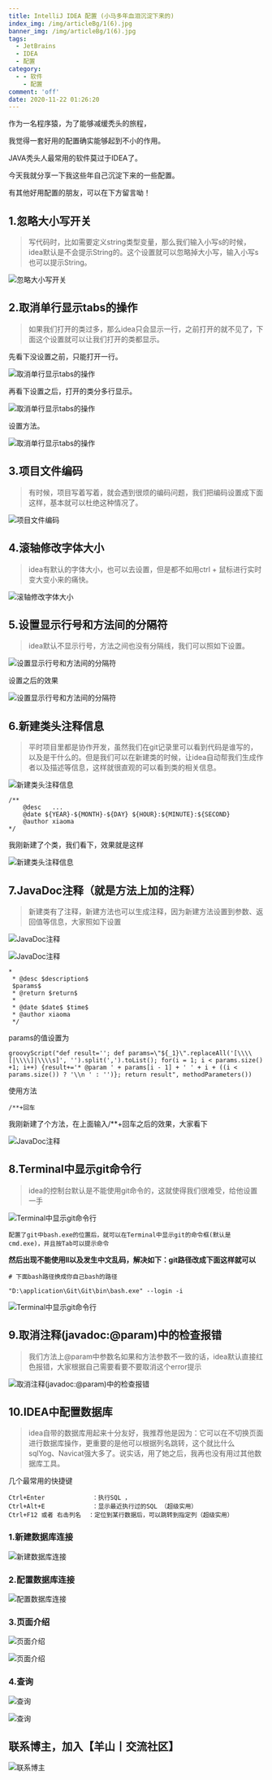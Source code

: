 ```yaml
---
title: IntelliJ IDEA 配置 (小马多年血泪沉淀下来的)
index_img: /img/articleBg/1(6).jpg
banner_img: /img/articleBg/1(6).jpg
tags:
  - JetBrains
  - IDEA
  - 配置
category:
  - - 软件
    - 配置
comment: 'off'
date: 2020-11-22 01:26:20
---
```


作为一名程序猿，为了能够减缓秃头的旅程，

我觉得一套好用的配置确实能够起到不小的作用。

JAVA秃头人最常用的软件莫过于IDEA了。

今天我就分享一下我这些年自己沉淀下来的一些配置。

有其他好用配置的朋友，可以在下方留言呦！

## 1.忽略大小写开关

> 写代码时，比如需要定义string类型变量，那么我们输入小写s的时候，idea默认是不会提示String的。这个设置就可以忽略掉大小写，输入小写s也可以提示String。

![忽略大小写开关](/img/articleContent/IDEASetting/ignoreMatchCase.png)

## 2.取消单行显示tabs的操作

> 如果我们打开的类过多，那么idea只会显示一行，之前打开的就不见了，下面这个设置就可以让我们打开的类都显示。

先看下没设置之前，只能打开一行。

![取消单行显示tabs的操作](/img/articleContent/IDEASetting/showTabsInOneRowBefore.png)

再看下设置之后，打开的类分多行显示。

![取消单行显示tabs的操作](/img/articleContent/IDEASetting/showTabsInOneRowAfter.png)

设置方法。

![取消单行显示tabs的操作](/img/articleContent/IDEASetting/showTabsInOneRow.png)

## 3.项目文件编码

> 有时候，项目写着写着，就会遇到很烦的编码问题，我们把编码设置成下面这样，基本就可以杜绝这种情况了。

![项目文件编码](/img/articleContent/IDEASetting/fileEncodings.png)

## 4.滚轴修改字体大小

> idea有默认的字体大小，也可以去设置，但是都不如用ctrl + 鼠标进行实时变大变小来的痛快。

![滚轴修改字体大小](/img/articleContent/IDEASetting/changeFontSizeWithCtrlMouse.png)

## 5.设置显示行号和方法间的分隔符

> idea默认不显示行号，方法之间也没有分隔线，我们可以照如下设置。

![设置显示行号和方法间的分隔符](/img/articleContent/IDEASetting/showLineNumberAndMethodSeparators.png)

设置之后的效果

![设置显示行号和方法间的分隔符](/img/articleContent/IDEASetting/showLineNumberAndMethodSeparatorsAfter.png)

## 6.新建类头注释信息

> 平时项目里都是协作开发，虽然我们在git记录里可以看到代码是谁写的，以及是干什么的。但是我们可以在新建类的时候，让idea自动帮我们生成作者以及描述等信息，这样就很直观的可以看到类的相关信息。

![新建类头注释信息](/img/articleContent/IDEASetting/fileHeaderInNewClass.png)

```
/**
    @desc   ...
    @date ${YEAR}-${MONTH}-${DAY} ${HOUR}:${MINUTE}:${SECOND}
    @author xiaoma
*/
```

我刚新建了个类，我们看下，效果就是这样

![新建类头注释信息](/img/articleContent/IDEASetting/fileHeaderInNewClassAlfter.png)

## 7.JavaDoc注释（就是方法上加的注释）

> 新建类有了注释，新建方法也可以生成注释，因为新建方法设置到参数、返回值等信息，大家照如下设置

![JavaDoc注释](/img/articleContent/IDEASetting/javaDocTemplates.png)

![JavaDoc注释](/img/articleContent/IDEASetting/javaDocTemplates2.png)

```
*
 * @desc $description$
 $params$
 * @return $return$
 *
 * @date $date$ $time$
 * @author xiaoma
 */
```

params的值设置为

```
groovyScript("def result=''; def params=\"${_1}\".replaceAll('[\\\\[|\\\\]|\\\\s]', '').split(',').toList(); for(i = 1; i < params.size() +1; i++) {result+='* @param ' + params[i - 1] + ' ' + i + ((i < params.size()) ? '\\n ' : '')}; return result", methodParameters())
```

使用方法

```
/**+回车
```

我刚新建了个方法，在上面输入/**+回车之后的效果，大家看下

![JavaDoc注释](/img/articleContent/IDEASetting/javaDocTemplatesAlfter.png)

## 8.Terminal中显示git命令行

> idea的控制台默认是不能使用git命令的，这就使得我们很难受，给他设置一手

![Terminal中显示git命令行](/img/articleContent/IDEASetting/terminalGit.png)

```
配置了git中bash.exe的位置后，就可以在Terminal中显示git的命令框(默认是cmd.exe)，并且按Tab可以提示命令
```

**然后出现不能使用ll以及发生中文乱码，解决如下：git路径改成下面这样就可以**

```
# 下面bash路径换成你自己bash的路径

"D:\application\Git\Git\bin\bash.exe" --login -i    
```

![Terminal中显示git命令行](/img/articleContent/IDEASetting/terminalGit2.png)

## 9.取消注释(javadoc:@param)中的检查报错

> 我们方法上@param中参数名如果和方法参数不一致的话，idea默认直接红色报错，大家根据自己需要看要不要取消这个error提示

![取消注释(javadoc:@param)中的检查报错](/img/articleContent/IDEASetting/cancleErrorInJavaDoc.png)

## 10.IDEA中配置数据库

> idea自带的数据库用起来十分友好，我推荐他是因为：它可以在不切换页面进行数据库操作，更重要的是他可以根据列名跳转，这个就比什么sqlYog、Navicat强大多了。说实话，用了她之后，我再也没有用过其他数据库工具。

几个最常用的快捷键

```
Ctrl+Enter             ：执行SQL ，
Ctrl+Alt+E             ：显示最近执行过的SQL （超级实用）
Ctrl+F12 或者 右击列名  ：定位到某行数据后，可以跳转到指定列（超级实用）

```

### 1.新建数据库连接

![新建数据库连接](/img/articleContent/IDEASetting/database1.png)

### 2.配置数据库连接

![配置数据库连接](/img/articleContent/IDEASetting/database2.png)

### 3.页面介绍

![页面介绍](/img/articleContent/IDEASetting/database3.png)

![页面介绍](/img/articleContent/IDEASetting/database4.png)

### 4.查询

![查询](/img/articleContent/IDEASetting/database5.png)

![查询](/img/articleContent/IDEASetting/database6.png)

## 联系博主，加入【羊山丨交流社区】
![联系博主](/img/icon/wechatFindMe.png)